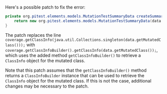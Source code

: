 Here's a possible patch to fix the error:
```java
private org.pitest.elements.models.MutationTestSummaryData createSummaryData(final org.pitest.coverage.CoverageDatabase coverage, final org.pitest.mutationtest.ClassMutationResults data) {
    return new org.pitest.elements.models.MutationTestSummaryData(data.getFileName(), data.getMutations(), coverage.getClassInfoBuilder().getClassInfo(data.getMutatedClass()));
}
```
The patch replaces the line `coverage.getClassInfo(java.util.Collections.singleton(data.getMutatedClass()));` with `coverage.getClassInfoBuilder().getClassInfo(data.getMutatedClass());`, which uses the added method `getClassInfoBuilder()` to retrieve a `ClassInfo` object for the mutated class.

Note that this patch assumes that the `getClassInfoBuilder()` method returns a `ClassInfoBuilder` instance that can be used to retrieve the `ClassInfo` object for the mutated class. If this is not the case, additional changes may be necessary to the patch.
